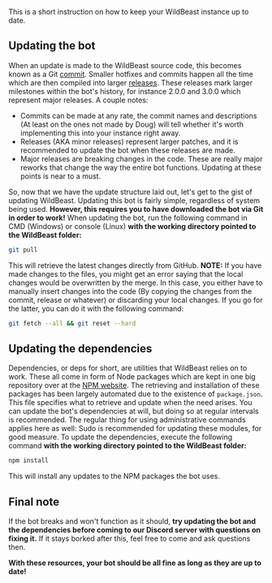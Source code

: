 This is a short instruction on how to keep your WildBeast instance up to date.

## Updating the bot

When an update is made to the WildBeast source code, this becomes known as a Git [commit](https://github.com/SteamingMutt/WildBeast/commits/master). Smaller hotfixes and commits happen all the time which are then compiled into larger [releases](https://github.com/SteamingMutt/WildBeast/releases). These releases mark larger milestones within the bot's history, for instance 2.0.0 and 3.0.0 which represent major releases.
A couple notes:

- Commits can be made at any rate, the commit names and descriptions (At least on the ones not made by Doug) will tell whether it's worth implementing this into your instance right away.
- Releases (AKA minor releases) represent larger patches, and it is recommended to update the bot when these releases are made.
- Major releases are breaking changes in the code. These are really major reworks that change the way the entire bot functions. Updating at these points is near to a must.

So, now that we have the update structure laid out, let's get to the gist of updating WildBeast. Updating this bot is fairly simple, regardless of system being used. **However, this requires you to have downloaded the bot via Git in order to work!**
When updating the bot, run the following command in CMD (Windows) or console (Linux) **with the working directory pointed to the WildBeast folder:**

```bash
git pull
```

This will retrieve the latest changes directly from GitHub.
**NOTE:** If you have made changes to the files, you might get an error saying that the local changes would be overwritten by the merge. In this case, you either have to manually insert changes into the code (By copying the changes from the commit, release or whatever) or discarding your local changes. If you go for the latter, you can do it with the following command:

```bash
git fetch --all && git reset --hard
```

## Updating the dependencies
Dependencies, or deps for short, are utilities that WildBeast relies on to work. These all come in form of Node packages which are kept in one big repository over at the [NPM website](https://www.npmjs.com).
The retrieving and installation of these packages has been largely automated due to the existence of `package.json`. This file specifies what to retrieve and update when the need arises. You can update the bot's dependencies at will, but doing so at regular intervals is recommended.
The regular thing for using administrative commands applies here as well: Sudo is recommended for updating these modules, for good measure.
To update the dependencies, execute the following command **with the working directory pointed to the WildBeast folder:**

```bash
npm install
```

This will install any updates to the NPM packages the bot uses.

## Final note

If the bot breaks and won't function as it should, **try updating the bot and the dependencies before coming to our Discord server with questions on fixing it.** If it stays borked after this, feel free to come and ask questions then.

**With these resources, your bot should be all fine as long as they are up to date!**
